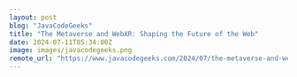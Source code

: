 ```yaml
---
layout: post
blog: "JavaCodeGeeks"
title: "The Metaverse and WebXR: Shaping the Future of the Web"
date: 2024-07-11T05:34:00Z
image: images/javacodegeeks.png
remote_url: "https://www.javacodegeeks.com/2024/07/the-metaverse-and-webxr-shaping-the-future-of-the-web.html"
---
```


